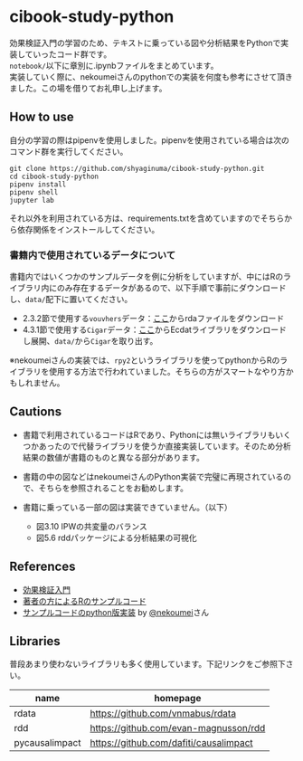 # cibook-study-python

効果検証入門の学習のため、テキストに乗っている図や分析結果をPythonで実装していったコード群です。  
`notebook/`以下に章別に.ipynbファイルをまとめています。  
実装していく際に、nekoumeiさんのpythonでの実装を何度も参考にさせて頂きました。この場を借りてお礼申し上げます。

## How to use

自分の学習の際はpipenvを使用しました。pipenvを使用されている場合は次のコマンド群を実行してください。

```{shell}
git clone https://github.com/shyaginuma/cibook-study-python.git
cd cibook-study-python
pipenv install
pipenv shell
jupyter lab
```

それ以外を利用されている方は、requirements.txtを含めていますのでそちらから依存関係をインストールしてください。

### 書籍内で使用されているデータについて

書籍内ではいくつかのサンプルデータを例に分析をしていますが、中にはRのライブラリ内にのみ存在するデータがあるので、以下手順で事前にダウンロードし、`data/`配下に置いてください。

* 2.3.2節で使用する`vouvhers`データ：[ここ](https://github.com/itamarcaspi/experimentdatar/blob/master/data/vouchers.rda)からrdaファイルをダウンロード
* 4.3.1節で使用する`Cigar`データ：[ここ](https://cran.r-project.org/src/contrib/Ecdat_0.3-7.tar.gz)からEcdatライブラリをダウンロードし展開、`data/`から`Cigar`を取り出す。

※nekoumeiさんの実装では、`rpy2`というライブラリを使ってpythonからRのライブラリを使用する方法で行われていました。そちらの方がスマートなやり方かもしれません。

## Cautions

* 書籍で利用されているコードはRであり、Pythonには無いライブラリもいくつかあったので代替ライブラリを使うか直接実装しています。そのため分析結果の数値が書籍のものと異なる部分があります。

* 書籍の中の図などはnekoumeiさんのPython実装で完璧に再現されているので、そちらを参照されることをお勧めします。
* 書籍に乗っている一部の図は実装できていません。（以下）
  * 図3.10 IPWの共変量のバランス
  * 図5.6 rddパッケージによる分析結果の可視化

## References

* [効果検証入門](https://www.amazon.co.jp/dp/4297111179)
* [著者の方によるRのサンプルコード](https://github.com/ghmagazine/cibook)
* [サンプルコードのpython版実装](https://github.com/nekoumei/cibook-python) by [@nekoumei](https://twitter.com/nekoumei)さん

## Libraries

普段あまり使わないライブラリも多く使用しています。下記リンクをご参照下さい。

|name|homepage|
|---|---|
|rdata|https://github.com/vnmabus/rdata|
|rdd|https://github.com/evan-magnusson/rdd|
|pycausalimpact|https://github.com/dafiti/causalimpact|
